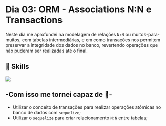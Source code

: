 # Dia 03: ORM - Associations N:N e Transactions

Neste dia me aprofundei na modelagem de relações `N:N` ou muitos-para-muitos, com tabelas intermediárias, e em como transações nos permitem preservar a integridade dos dados no banco, revertendo operações que não puderam ser realizadas até o final.

## 🚀 Skills

<img src='https://img.shields.io/badge/sequelize-323330?style=for-the-badge&logo=sequelize&logoColor=blue'
/>

## -Com isso me tornei capaz de 📝-

- Utilizar o conceito de transações para realizar operações atômicas no banco de dados com `sequelize`;
- Utilizar o `sequelize` para criar relacionamento `N:N` entre tabelas;
